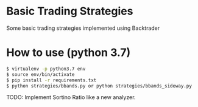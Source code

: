 # Basic Trading Strategies

Some basic trading strategies implemented using Backtrader

# How to use (python 3.7)

```sh
$ virtualenv -p python3.7 env
$ source env/bin/activate
$ pip install -r requirements.txt
$ python strategies/bbands.py or python strategies/bbands_sideway.py
```

TODO: Implement Sortino Ratio like a new analyzer.
